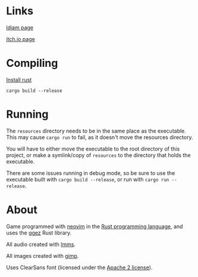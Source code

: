 # Links

[ldjam page](https://ldjam.com/events/ludum-dare/47/escape)

[itch.io page](https://seodisparate.itch.io/ludumdare-47-entry-escape)

# Compiling

[Install rust](https://rust-lang.org)

`cargo build --release`

# Running

The `resources` directory needs to be in the same place as the executable.  
This may cause `cargo run` to fail, as it doesn't move the resources directory.

You will have to either move the executable to the root directory of this
project, or make a symlink/copy of `resources` to the directory that holds the
executable.

There are some issues running in debug mode, so be sure to use the executable
built with `cargo build --release`, or run with `cargo run --release`.

# About

Game programmed with [neovim](https://github.com/neovim/neovim) in the [Rust
programming language](https://rust-lang.org), and uses the
[ggez](https://ggez.rs) Rust library.

All audio created with [lmms](https://lmms.io).

All images created with [gimp](https://gimp.org).

Uses ClearSans font (licensed under the [Apache 2
license](resources/clearsans-LICENSE-2.0.txt)).
